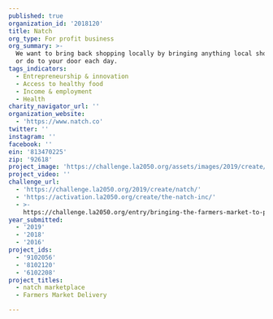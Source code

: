 ```yaml
---
published: true
organization_id: '2018120'
title: Natch
org_type: For profit business
org_summary: >-
  We want to bring back shopping locally by bringing anything local shops make
  or do to your door each day.
tags_indicators:
  - Entrepreneurship & innovation
  - Access to healthy food
  - Income & employment
  - Health
charity_navigator_url: ''
organization_website:
  - 'https://www.natch.co'
twitter: ''
instagram: ''
facebook: ''
ein: '813470225'
zip: '92618'
project_image: 'https://challenge.la2050.org/assets/images/2019/create/2048-wide/natch.jpg'
project_video: ''
challenge_url:
  - 'https://challenge.la2050.org/2019/create/natch/'
  - 'https://activation.la2050.org/create/the-natch-inc/'
  - >-
    https://challenge.la2050.org/entry/bringing-the-farmers-market-to-peoples-door
year_submitted:
  - '2019'
  - '2018'
  - '2016'
project_ids:
  - '9102056'
  - '8102120'
  - '6102208'
project_titles:
  - natch marketplace
  - Farmers Market Delivery

---
```

